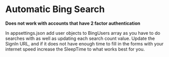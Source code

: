 # Automatic Bing Search

**Does not work with accounts that have 2 factor authentication**

In appsettings.json add user objects to BingUsers array as you have to do searches with as well as updating each search count value. Update the SignIn URL, and if it does not have enough time to fill in the forms with your internet speed increase the SleepTime to what works best for you.
